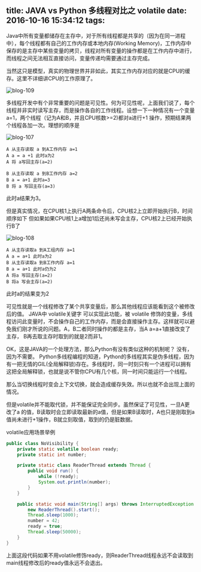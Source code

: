 title: JAVA vs Python 多线程对比之 volatile
date: 2016-10-16 15:34:12
tags:
---


Java中所有变量都储存在主存中，对于所有线程都是共享的（因为在同一进程中），每个线程都有自己的工作内存或本地内存(Working Memory)，工作内存中保存的是主存中某些变量的拷贝，线程对所有变量的操作都是在工作内存中进行，而线程之间无法相互直接访问，变量传递均需要通过主存完成。

当然这只是模型，真实的物理世界并非如此，其实工作内存对应的就是CPU的缓存。这里不详细讲CPU的工作原理了。

![blog-109](http://7xkghb.com1.z0.glb.clouddn.com/blog-109.png)


多线程开发中有个非常重要的问题是可见性。何为可见性呢，上面我们说了，每个线程并非实时读写主存，而是操作各自的工作线程。设想一下一种情况有一个变量a=1，两个线程（记为A和B，并且CPU核数>=2)都对a进行+1 操作，预期结果两个线程各加一次。理想的顺序是

![blog-107](http://7xkghb.com1.z0.glb.clouddn.com/blog-107.png)

```
A 从主存读取 a 到A工作内存 a=1
A a = a +1 此时a为2
A 将 a写回主存(a=2)

B 从主存读取 a 到B工作内存 a=2
B a = a+1 此时a=3
B 将 a 写回主存(a=3)
```

此时a结果为3。

但是真实情况，在CPU核1上执行A两条命令后，CPU核2上立即开始执行B，时间顺序如下
但如果如果CPU核1上a增加1后还尚未写会主存，CPU核2上已经开始执行B了

![blog-108](http://7xkghb.com1.z0.glb.clouddn.com/blog-108.png)


```
A 从主存读取a 到A工组内存 a=1
A a = a+1 此时a为2
B 从主存读取a 到B工作内存 a=1
B a = a+1 此时a仍为2
A 将a 写回主存(a=2)
B 将a 写会主存(a=2)
```

此时a的结果变为2


可见性就是一个线程修改了某个共享变量后，那么其他线程应该能看到这个被修改后的值。
JAVA中 volatile关键字 可以实现此功能，被 volatile 修饰的变量，多线程访问此变量时，不会操作自己的工作内存，而是会直接操作主存。这样就可以避免我们刚才所说的问题。A，B二者同时操作的都是主存，当A a=a+1直接改变了主存， B再去取主存时取到的就是2而非1。


OK，这是JAVA的一个处理方法，那么Python有没有类似这种的机制呢？
没有，因为不需要。
Python多线程编程的知道，Python的多线程其实是伪多线程，因为有一把无情的GIL(全局解释锁)存在。多线程时，同一时刻只有一个进程可以拥有这把全局解释锁，也就是说不管你CPU有几个核，同一时间只能运行一个线程。

那么当切换线程时变会上下文切换，就会造成缓存失效。所以也就不会出现上面的情况。


但是volatile并不能取代锁，并不能保证完全同步。虽然保证了可见性，一旦A更改了a 的值，B读取时会立即读取最新的a值，但是如果B读取时，A也只是刚取到a值尚未进行+1操作，B就立刻取值，取到的仍是脏数据。

volatile应用场景举例


```java
public class NoVisibility {
    private static volatile boolean ready;
    private static int number;

    private static class ReaderThread extends Thread {
        public void run() {
            while (!ready);
            System.out.println(number);
        }
    }

    public static void main(String[] args) throws InterruptedException {
        new ReaderThread().start();
        Thread.sleep(1000);
        number = 42;
        ready = true;
        Thread.sleep(50000);
    }
}

```

上面这段代码如果不用volatile修饰ready，则ReaderThread线程永远不会读取到main线程修改后的ready值永远不会退出。